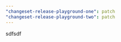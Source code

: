 ```yaml
---
"changeset-release-playground-one": patch
"changeset-release-playground-two": patch
---
```


sdfsdf

